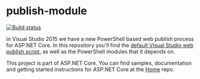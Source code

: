 publish-module
==============

[![Build status](https://ci.appveyor.com/api/projects/status/6svdkhdj34u58kj5?svg=true)](https://ci.appveyor.com/project/aspnetci/vsweb-publish)

In Visual Studio 2015 we have a new PowerShell based web publish process for ASP.NET Core. In this repository you'll find the [default Visual Studio web publish script](https://github.com/aspnet/vsweb-publish/blob/master/samples/default-publish.ps1), as well as the PowerShell modules that it depends on.





This project is part of ASP.NET Core. You can find samples, documentation and getting started instructions for ASP.NET Core at the [Home](https://www.github.com/aspnet/home) repo.
